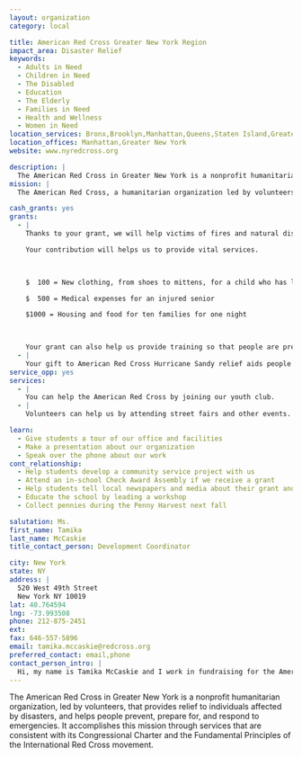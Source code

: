```yaml
---
layout: organization
category: local

title: American Red Cross Greater New York Region
impact_area: Disaster Relief
keywords: 
  - Adults in Need
  - Children in Need
  - The Disabled
  - Education
  - The Elderly
  - Families in Need
  - Health and Wellness
  - Women in Need
location_services: Bronx,Brooklyn,Manhattan,Queens,Staten Island,Greater New York
location_offices: Manhattan,Greater New York
website: www.nyredcross.org

description: |
  The American Red Cross in Greater New York is a nonprofit humanitarian organization, led by volunteers, that provides relief to individuals affected by disasters, and helps people prevent, prepare for, and respond to emergencies. It accomplishes this mission through services that are consistent with its Congressional Charter and the Fundamental Principles of the International Red Cross movement.
mission: |
  The American Red Cross, a humanitarian organization led by volunteers and people, guided by its Congressional Charter and the Fundamental Principles of the International Red Cross Movement, will provide relief to victims of disasters and help people prevent, prepare for, and respond to emergencies. 

cash_grants: yes
grants: 
  - |
    Thanks to your grant, we will help victims of fires and natural disasters.

    Your contribution will helps us to provide vital services.

    

    $  100 = New clothing, from shoes to mittens, for a child who has lost everything

    $  500 = Medical expenses for an injured senior

    $1000 = Housing and food for ten families for one night

    

    Your grant can also help us provide training so that people are prepared in case of an emergency.
  - |
    Your gift to American Red Cross Hurricane Sandy relief aids people affected by tropical activity in New York, helping the Red Cross prepare for and respond to the storms, and provide services such as food, shelter and emotional support to those affected across the state.
service_opp: yes
services: 
  - |
    You can help the American Red Cross by joining our youth club.
  - |
    Volunteers can help us by attending street fairs and other events.

learn: 
  - Give students a tour of our office and facilities
  - Make a presentation about our organization
  - Speak over the phone about our work
cont_relationship: 
  - Help students develop a community service project with us
  - Attend an in-school Check Award Assembly if we receive a grant
  - Help students tell local newspapers and media about their grant and/or project with us
  - Educate the school by leading a workshop
  - Collect pennies during the Penny Harvest next fall

salutation: Ms.
first_name: Tamika
last_name: McCaskie
title_contact_person: Development Coordinator

city: New York
state: NY
address: |
  520 West 49th Street  
  New York NY 10019
lat: 40.764594
lng: -73.993508
phone: 212-875-2451
ext: 
fax: 646-557-5896
email: tamika.mccaskie@redcross.org
preferred_contact: email,phone
contact_person_intro: |
  Hi, my name is Tamika McCaskie and I work in fundraising for the American Red Cross in Greater New York.  We are so excited that to be part of Penny Harvest this year and look forward to sharing the mission of our organization with you this year!
---
```

The American Red Cross in Greater New York is a nonprofit humanitarian organization, led by volunteers, that provides relief to individuals affected by disasters, and helps people prevent, prepare for, and respond to emergencies. It accomplishes this mission through services that are consistent with its Congressional Charter and the Fundamental Principles of the International Red Cross movement.